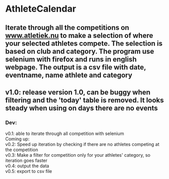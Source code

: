 # AthleteCalendar
Iterate through all the competitions on www.atletiek.nu to make a selection of where your selected athletes compete. The selection is based on club and category. 
The program use selenium with firefox and runs in english webpage.
The output is a csv file with date, eventname, name athlete and category<br>
----
v1.0: release version 1.0, can be buggy when filtering and the 'today' table is removed. It looks steady when using on days there are no events
----
### Dev:
v0.1: able to iterate through all competition with selenium <br>
Coming up:  <br>
v0.2: Speed up iteration by checking if there are no athletes competing at the competition  <br>
v0.3: Make a filter for competition only for your athletes' category, so iteration goes faster  <br>
v0.4: output the data  <br>
v0.5: export to csv file  <br>
